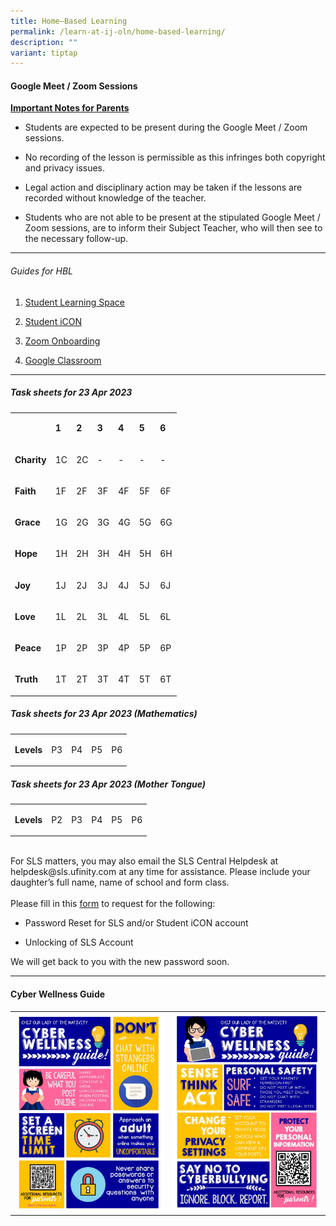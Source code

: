 ```yaml
---
title: Home–Based Learning
permalink: /learn-at-ij-oln/home-based-learning/
description: ""
variant: tiptap
---
```

<h4><strong>Google Meet / Zoom Sessions</strong></h4>
<p><strong><u>Important Notes for Parents</u></strong>
</p>
<ul data-tight="true" class="tight">
<li>
<p>Students are expected to be present during the Google Meet / Zoom sessions.</p>
</li>
<li>
<p>No recording of the lesson is permissible as this infringes both copyright
and privacy issues.</p>
</li>
<li>
<p>Legal action and disciplinary action may be taken if the lessons are recorded
without knowledge of the teacher.</p>
</li>
<li>
<p>Students who are not able to be present at the stipulated Google Meet
/ Zoom sessions, are to inform their Subject Teacher, who will then see
to the necessary follow-up.</p>
</li>
</ul>
<hr>
<h6>Guides for HBL</h6>
<ol data-tight="true" class="tight">
<li>
<p><a href="/files/Guides/STUDENT LEARNING SPACE.pdf" rel="noopener" target="_blank">Student Learning Space</a>
</p>
</li>
<li>
<p><a href="/files/Guides/STUDENT ICON.pdf" rel="noopener" target="_blank">Student iCON</a>
</p>
</li>
<li>
<p><a href="/files/Guides/ZOOM ONBOARDING GUIDE.pdf" rel="noopener" target="_blank">Zoom Onboarding</a>
</p>
</li>
<li>
<p><a href="/files/Guides/GOOGLE CLASSROOM.pdf" rel="noopener" target="_blank">Google Classroom</a>
</p>
</li>
</ol>
<hr>
<h5>Task sheets for 23 Apr 2023</h5>
<table>
<tbody>
<tr>
<td rowspan="1" colspan="1">
<p></p>
</td>
<td rowspan="1" colspan="1">
<p><strong>1</strong>
</p>
</td>
<td rowspan="1" colspan="1">
<p><strong>2</strong>
</p>
</td>
<td rowspan="1" colspan="1">
<p><strong>3</strong>
</p>
</td>
<td rowspan="1" colspan="1">
<p><strong>4</strong>
</p>
</td>
<td rowspan="1" colspan="1">
<p><strong>5</strong>
</p>
</td>
<td rowspan="1" colspan="1">
<p><strong>6</strong>
</p>
</td>
</tr>
<tr>
<td rowspan="1" colspan="1">
<p><strong>Charity</strong>
</p>
</td>
<td rowspan="1" colspan="1">
<p>1C</p>
</td>
<td rowspan="1" colspan="1">
<p>2C</p>
</td>
<td rowspan="1" colspan="1">
<p>-</p>
</td>
<td rowspan="1" colspan="1">
<p>-</p>
</td>
<td rowspan="1" colspan="1">
<p>-</p>
</td>
<td rowspan="1" colspan="1">
<p>-</p>
</td>
</tr>
<tr>
<td rowspan="1" colspan="1">
<p><strong>Faith</strong>
</p>
</td>
<td rowspan="1" colspan="1">
<p>1F</p>
</td>
<td rowspan="1" colspan="1">
<p>2F</p>
</td>
<td rowspan="1" colspan="1">
<p>3F</p>
</td>
<td rowspan="1" colspan="1">
<p>4F</p>
</td>
<td rowspan="1" colspan="1">
<p>5F</p>
</td>
<td rowspan="1" colspan="1">
<p>6F</p>
</td>
</tr>
<tr>
<td rowspan="1" colspan="1">
<p><strong>Grace</strong>
</p>
</td>
<td rowspan="1" colspan="1">
<p>1G</p>
</td>
<td rowspan="1" colspan="1">
<p>2G</p>
</td>
<td rowspan="1" colspan="1">
<p>3G</p>
</td>
<td rowspan="1" colspan="1">
<p>4G</p>
</td>
<td rowspan="1" colspan="1">
<p>5G</p>
</td>
<td rowspan="1" colspan="1">
<p>6G</p>
</td>
</tr>
<tr>
<td rowspan="1" colspan="1">
<p><strong>Hope</strong>
</p>
</td>
<td rowspan="1" colspan="1">
<p>1H</p>
</td>
<td rowspan="1" colspan="1">
<p>2H</p>
</td>
<td rowspan="1" colspan="1">
<p>3H</p>
</td>
<td rowspan="1" colspan="1">
<p>4H</p>
</td>
<td rowspan="1" colspan="1">
<p>5H</p>
</td>
<td rowspan="1" colspan="1">
<p>6H</p>
</td>
</tr>
<tr>
<td rowspan="1" colspan="1">
<p><strong>Joy</strong>
</p>
</td>
<td rowspan="1" colspan="1">
<p>1J</p>
</td>
<td rowspan="1" colspan="1">
<p>2J</p>
</td>
<td rowspan="1" colspan="1">
<p>3J</p>
</td>
<td rowspan="1" colspan="1">
<p>4J</p>
</td>
<td rowspan="1" colspan="1">
<p>5J</p>
</td>
<td rowspan="1" colspan="1">
<p>6J</p>
</td>
</tr>
<tr>
<td rowspan="1" colspan="1">
<p><strong>Love</strong>
</p>
</td>
<td rowspan="1" colspan="1">
<p>1L</p>
</td>
<td rowspan="1" colspan="1">
<p>2L</p>
</td>
<td rowspan="1" colspan="1">
<p>3L</p>
</td>
<td rowspan="1" colspan="1">
<p>4L</p>
</td>
<td rowspan="1" colspan="1">
<p>5L</p>
</td>
<td rowspan="1" colspan="1">
<p>6L</p>
</td>
</tr>
<tr>
<td rowspan="1" colspan="1">
<p><strong>Peace</strong>
</p>
</td>
<td rowspan="1" colspan="1">
<p>1P</p>
</td>
<td rowspan="1" colspan="1">
<p>2P</p>
</td>
<td rowspan="1" colspan="1">
<p>3P</p>
</td>
<td rowspan="1" colspan="1">
<p>4P</p>
</td>
<td rowspan="1" colspan="1">
<p>5P</p>
</td>
<td rowspan="1" colspan="1">
<p>6P</p>
</td>
</tr>
<tr>
<td rowspan="1" colspan="1">
<p><strong>Truth</strong>
</p>
</td>
<td rowspan="1" colspan="1">
<p>1T</p>
</td>
<td rowspan="1" colspan="1">
<p>2T</p>
</td>
<td rowspan="1" colspan="1">
<p>3T</p>
</td>
<td rowspan="1" colspan="1">
<p>4T</p>
</td>
<td rowspan="1" colspan="1">
<p>5T</p>
</td>
<td rowspan="1" colspan="1">
<p>6T</p>
</td>
</tr>
</tbody>
</table>
<p></p>
<h5>Task sheets for 23 Apr 2023 (Mathematics)</h5>
<table>
<tbody>
<tr>
<td rowspan="1" colspan="1">
<p><strong>Levels</strong>
</p>
</td>
<td rowspan="1" colspan="1">
<p>P3</p>
</td>
<td rowspan="1" colspan="1">
<p>P4</p>
</td>
<td rowspan="1" colspan="1">
<p>P5</p>
</td>
<td rowspan="1" colspan="1">
<p>P6</p>
</td>
</tr>
</tbody>
</table>
<p></p>
<h5>Task sheets for 23 Apr 2023 (Mother Tongue)</h5>
<table>
<tbody>
<tr>
<td rowspan="1" colspan="1">
<p><strong>Levels</strong>
</p>
</td>
<td rowspan="1" colspan="1">
<p>P2</p>
</td>
<td rowspan="1" colspan="1">
<p>P3</p>
</td>
<td rowspan="1" colspan="1">
<p>P4</p>
</td>
<td rowspan="1" colspan="1">
<p>P5</p>
</td>
<td rowspan="1" colspan="1">
<p>P6</p>
</td>
</tr>
</tbody>
</table>
<p>
<br>For SLS matters, you may also email the SLS Central Helpdesk at helpdesk@sls.ufinity.com
at any time for assistance. Please include your daughter’s full name, name
of school and form class.
<br>
<br>Please fill in this&nbsp;<a href="https://go.gov.sg/chijolnpasswordreset" rel="noopener" target="_blank">form</a>&nbsp;to
request for the following:</p>
<ul data-tight="true" class="tight">
<li>
<p>Password Reset for SLS and/or Student iCON account</p>
</li>
<li>
<p>Unlocking of SLS Account</p>
</li>
</ul>
<p>We will get back to you with the new password soon.</p>
<hr>
<h4><strong>Cyber Wellness Guide</strong></h4>
<table>
<tbody>
<tr>
<td rowspan="1" colspan="1">
<div class="isomer-image-wrapper">
<img style="width: 100%" height="auto" width="100%" src="/images/home2.jpg">
</div>
</td>
<td rowspan="1" colspan="1">
<div class="isomer-image-wrapper">
<img style="width: 100%" height="auto" width="100%" src="/images/home3.jpg">
</div>
</td>
</tr>
</tbody>
</table>
<p></p>